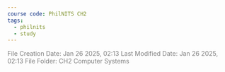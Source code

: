 ```yaml
---
course code: PhilNITS CH2
tags:
  - philnits
  - study
---
```

<font color="#7f7f7f">File Creation Date: Jan 26 2025, 02:13</font>
<font color="#7f7f7f">Last Modified Date: Jan 26 2025, 02:13</font>
<font color="#7f7f7f">File Folder: CH2 Computer Systems</font>